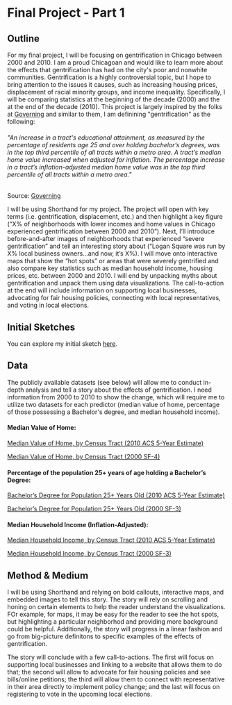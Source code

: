 # Final Project - Part 1

## Outline
For my final project, I will be focusing on gentrification in Chicago between 2000 and 2010. I am a proud Chicagoan and would like to learn more about the effects that gentrification has had on the city's poor and nonwhite communities. Gentrification is a highly controversial topic, but I hope to bring attention to the issues it causes, such as increasing housing prices, displacement of racial minority groups, and income inequality. Specifically, I will be comparing statistics at the beginning of the decade (2000) and the at the end of the decade (2010). This project is largely inspired by the folks at [Governing]( https://www.governing.com/gov-data/chicago-gentrification-maps-demographic-data.html) and similar to them, I am definining "gentrification" as the following:

###### "An increase in a tract's educational attainment, as measured by the percentage of residents age 25 and over        holding bachelor’s degrees, was in the top third percentile of all tracts within a metro area. A tract’s median home      value increased when adjusted for inflation. The percentage increase in a tract’s inflation-adjusted median home value    was in the top third percentile of all tracts within a metro area."
Source: [Governing](https://www.governing.com/gov-data/gentrification-report-methodology.html)

I will be using Shorthand for my project. The project will open with key terms (i.e. gentrification, displacement, etc.) and then highlight a key figure (“X% of neighborhoods with lower incomes and home values in Chicago experienced gentrification between 2000 and 2010”). Next, I’ll introduce before-and-after images of neighborhoods that experienced “severe gentrification” and tell an interesting story about (“Logan Square was run by X% local business owners…and now, it’s X%). I will move onto interactive maps that show the “hot spots” or areas that were severely gentrified and also compare key statistics such as median household income, housing prices, etc. between 2000 and 2010. I will end by unpacking myths about gentrification and unpack them using data visualizations. The call-to-action at the end will include information on supporting local businesses, advocating for fair housing policies, connecting with local representatives, and voting in local elections.

## Initial Sketches
You can explore my initial sketch [here](https://drive.google.com/file/d/1gl4KRSBscs4owJl5wJBBNSPr-Yysc-Qd/view?usp=sharing).

## Data
The publicly available datasets (see below) will allow me to conduct in-depth analysis and tell a story about the effects of gentrification. I need information from 2000 to 2010 to show the change, which will require me to utilize two datasets for each predictor (median value of home, percentage of those possessing a Bachelor's degree, and median household income).

#### Median Value of Home:
[Median Value of Home, by Census Tract (2010 ACS 5-Year Estimate)](https://factfinder.census.gov/faces/tableservices/jsf/pages/productview.xhtml?pid=ACS_10_SF4_B25077&prodType=table)

[Median Value of Home, by Census Tract (2000 SF-4)](https://factfinder.census.gov/faces/tableservices/jsf/pages/productview.xhtml?pid=DEC_00_SF4_HCT066&prodType=table)

#### Percentage of the population 25+ years of age holding a Bachelor’s Degree:
[Bachelor’s Degree for Population 25+ Years Old (2010 ACS 5-Year Estimate)](https://factfinder.census.gov/faces/tableservices/jsf/pages/productview.xhtml?pid=ACS_10_5YR_S1501&prodType=table)

[Bachelor’s Degree for Population 25+ Years Old (2000 SF-3)](https://factfinder.census.gov/faces/tableservices/jsf/pages/productview.xhtml?pid=DEC_00_SF3_QTP20&prodType=table)

#### Median Household Income (Inflation-Adjusted):
[Median Household Income, by Census Tract (2010 ACS 5-Year Estimate)](https://factfinder.census.gov/faces/tableservices/jsf/pages/productview.xhtml?pid=ACS_10_5YR_B19013&prodType=table)

[Median Household Income, by Census Tract (2000 SF-3)](https://factfinder.census.gov/faces/tableservices/jsf/pages/productview.xhtml?pid=DEC_00_SF3_P053&prodType=table)

## Method & Medium
I will be using Shorthand and relying on bold callouts, interactive maps, and embedded images to tell this story. The story will rely on scrolling and honing on certain elements to help the reader understand the visualizations. FOr example, for maps, it may be easy for the reader to see the hot spots, but highlighting a particular neighborhod and providing more background could be helpful. Additionally, the story will progress in a linear fashion and go from big-picture definitons to specific examples of the effects of gentrification.

The story will conclude with a few call-to-actions. The first will focus on supporting local businesses and linking to a website that allows them to do that; the second will allow to advocate for fair housing policies and see bills/online petitions; the third will allow them to connect with representative in their area directly to implement policy change; and the last will focus on registering to vote in the upcoming local elections. 
